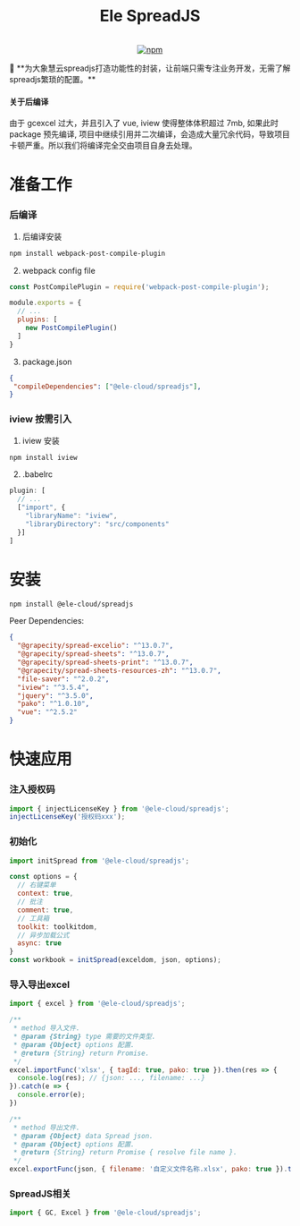 <h1 align="center" style="margin: 30px 0 35px;">Ele SpreadJS</h1>
<p align="center">
  <a href="https://www.npmjs.com/package/@ele-cloud/spreadjs"><img alt="npm" src="https://img.shields.io/npm/v/@ele-cloud/spreadjs"></a>
</p>
🦑 **为大象慧云spreadjs打造功能性的封装，让前端只需专注业务开发，无需了解spreadjs繁琐的配置。**

#### **关于后编译**

由于 gcexcel 过大，并且引入了 vue, iview 使得整体体积超过 7mb, 如果此时 package 预先编译, 项目中继续引用并二次编译，会造成大量冗余代码，导致项目卡顿严重。所以我们将编译完全交由项目自身去处理。

# 准备工作

### 后编译

1. 后编译安装

```bash
npm install webpack-post-compile-plugin
```

2. webpack config file

```javascript
const PostCompilePlugin = require('webpack-post-compile-plugin');

module.exports = {
  // ...
  plugins: [
    new PostCompilePlugin()
  ]
}
```

3. package.json

```json
{
 "compileDependencies": ["@ele-cloud/spreadjs"],
}
```

### iview 按需引入

1. iview 安装

```bash
npm install iview
```

2. .babelrc

```javascript
plugin: [
  // ...
  ["import", {
    "libraryName": "iview",
    "libraryDirectory": "src/components"
  }]
]
```

# 安装

```bash
npm install @ele-cloud/spreadjs
```

Peer Dependencies:

```json
{
  "@grapecity/spread-excelio": "^13.0.7",
  "@grapecity/spread-sheets": "^13.0.7",
  "@grapecity/spread-sheets-print": "^13.0.7",
  "@grapecity/spread-sheets-resources-zh": "^13.0.7",
  "file-saver": "^2.0.2",
  "iview": "^3.5.4",
  "jquery": "^3.5.0",
  "pako": "^1.0.10",
  "vue": "^2.5.2"
}
```

# 快速应用

### 注入授权码

```javascript
import { injectLicenseKey } from '@ele-cloud/spreadjs';
injectLicenseKey('授权码xxx');
```

### 初始化

```javascript
import initSpread from '@ele-cloud/spreadjs';

const options = {
  // 右键菜单
  context: true,
  // 批注
  comment: true,
  // 工具箱
  toolkit: toolkitdom,
  // 异步加载公式
  async: true
}
const workbook = initSpread(exceldom, json, options);
```

### 导入导出excel

```javascript
import { excel } from '@ele-cloud/spreadjs';

/**
 * method 导入文件.
 * @param {String} type 需要的文件类型.
 * @param {Object} options 配置.
 * @return {String} return Promise.
 */
excel.importFunc('xlsx', { tagId: true, pako: true }).then(res => {
  console.log(res); // {json: ..., filename: ...}
}).catch(e => {
  console.error(e);
})

/**
 * method 导出文件.
 * @param {Object} data Spread json.
 * @param {Object} options 配置.
 * @return {String} return Promise { resolve file name }.
 */
excel.exportFunc(json, { filename: '自定义文件名称.xlsx', pako: true }).then((filename) => {})
```

### SpreadJS相关

```javascript
import { GC, Excel } from '@ele-cloud/spreadjs';
```

